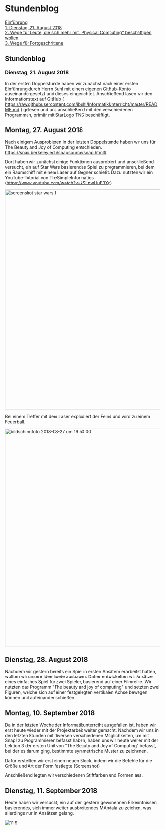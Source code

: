# Stundenblog


[Einführung](#einf)  
[1. Dienstag, 21. August 2018](#1)  
[2. Wege für Leute, die sich mehr mit „Physical Computing“ beschäftigen wollen](#2)  
[3. Wege für Fortgeschrittene](#3)
## Stundenblog

### <a name="1"></a> Dienstag, 21. August 2018

In der ersten Doppelstunde haben wir zunächst nach einer ersten Einführung durch Herrn Buhl mit einem eigenen GitHub-Konto 
auseinandergesetzt und dieses eingerichtet. Anschließend lasen wir den Informationstext auf GitHub ( https://raw.githubusercontent.com/jbuhl/InformatikUnterricht/master/README.md ) 
gelesen und uns anschließend mit den verschiedenen Programmen, primär mit StarLogo TNG beschäftigt. 

## Montag, 27. August 2018

Nach einigem Ausprobieren in der letzten Doppelstunde haben wir uns für The Beauty and Joy of Computing entschieden.
https://snap.berkeley.edu/snapsource/snap.html#

Dort haben wir zunächst einige Funktionen ausprobiert und anschließend versucht, ein auf Star Wars basierendes Spiel zu programmieren, bei dem ein Raumschiff mit einem Laser auf Gegner schießt. Dazu nutzten wir ein YouTube-Tutorial von TheSimpleInformatics (https://www.youtube.com/watch?v=kSLnwUuE3Xg).

<img width="715" alt="screenshot star wars 1" src="https://user-images.githubusercontent.com/42578525/44679009-11e75b00-aa3a-11e8-935d-5ced46ac6dd9.png">

Bei einem Treffer mit dem Laser explodiert der Feind und wird zu einem Feuerball. 

<img width="709" alt="bildschirmfoto 2018-08-27 um 19 50 00" src="https://user-images.githubusercontent.com/42578525/44679352-07799100-aa3b-11e8-867c-0cc9d716708d.png">

## Dienstag, 28. August 2018

Nachdem wir gestern bereits ein Spiel in ersten Ansätem erarbeitet hatten, wollten wir unsere Idee huete ausbauen. Daher entwickelten wir Ansätze eines einfaches Spiel für zwei Spieler, basierend auf einer Filmreihe. Wir nutzten das Programm "The beauty and joy of computing" und setzten zwei Figuren, welche sich auf einer festgelegten vertikalen Achse bewegen können und aufeinander schießen.

## Montag, 10. September 2018

Da in der letzten Woche der Informatikunterrciht ausgefallen ist, haben wir erst heute wieder mit der Projektarbeit weiter gemacht. Nachdem wir uns in den letzten Stunden mit diversen verschiedenen Möglichkeiten, um mit Snap! zu Programmieren befasst haben, haben  uns wir heute weiter mit der Lektion 3 der ersten Unit von "The Beauty and Joy of Computing" befasst, bei der es darum ging, bestimmte symmetrische Muster zu zeichenen. 

Dafür erstellten wir erst einen neuen Block, indem wir die Befehle für die Größe und Art der Form festlegte (Screenshot)

Anschließend legten wir verschiedenen Stiftfarben und Formen aus.


## Dienstag, 11. September 2018

Heute haben wir versucht, ein auf den gestern gewonennen Erkenntnissen basierendes, sich immer weiter ausbreitendes MAndala zu zeichen, was allerdings nur in Ansätzen gelang.

![11 9](https://user-images.githubusercontent.com/42578525/45364633-2a26b080-b5ca-11e8-9d66-85b144c01568.PNG)

